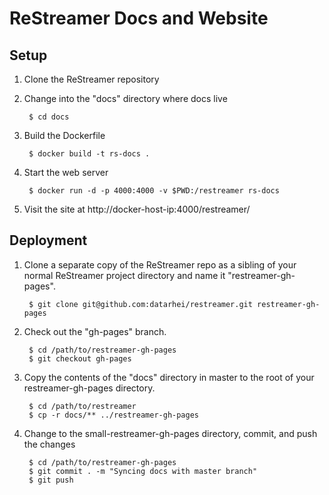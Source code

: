 # ReStreamer Docs and Website

## Setup

1. Clone the ReStreamer repository

2. Change into the "docs" directory where docs live

        $ cd docs

3. Build the Dockerfile

        $ docker build -t rs-docs .

4. Start the web server

        $ docker run -d -p 4000:4000 -v $PWD:/restreamer rs-docs

5. Visit the site at
   http://docker-host-ip:4000/restreamer/

## Deployment

1. Clone a separate copy of the ReStreamer repo as a sibling of your normal
   ReStreamer project directory and name it "restreamer-gh-pages".

        $ git clone git@github.com:datarhei/restreamer.git restreamer-gh-pages

2. Check out the "gh-pages" branch.

        $ cd /path/to/restreamer-gh-pages
        $ git checkout gh-pages

3. Copy the contents of the "docs" directory in master to the root of your
   restreamer-gh-pages directory.

        $ cd /path/to/restreamer
        $ cp -r docs/** ../restreamer-gh-pages

4. Change to the small-restreamer-gh-pages directory, commit, and push the changes

        $ cd /path/to/restreamer-gh-pages
        $ git commit . -m "Syncing docs with master branch"
        $ git push
